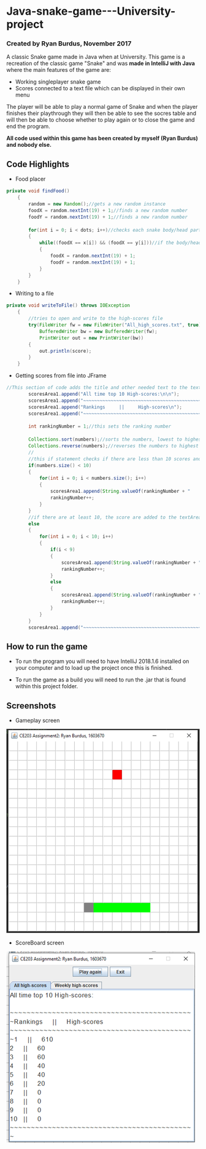 # Java-snake-game---University-project
### Created by Ryan Burdus, November 2017
A classic Snake game made in Java when at University.
This game is a recreation of the classic game "Snake" and was **made in IntelliJ with Java** where the main features of the game are: 
- Working singleplayer snake game
- Scores connected to a text file which can be displayed in their own menu

The player will be able to play a normal game of Snake and when the player finishes their playthrough they will then be able to see the socres table and will then be able to choose whether to play again or to close the game and end the program. 

**All code used within this game has been created by myself (Ryan Burdus) and nobody else.**

## Code Highlights

- Food placer 
```Java
private void findFood()
    {
        random = new Random();//gets a new random instance
        foodX = random.nextInt(19) + 1;//finds a new random number
        foodY = random.nextInt(19) + 1;//finds a new random number

        for(int i = 0; i < dots; i++)//checks each snake body/head part
        {
            while((foodX == x[i]) && (foodX == y[i]))//if the body/head of the snake is in the same place as food, it changes the food position
            {
                foodX = random.nextInt(19) + 1;
                foodY = random.nextInt(19) + 1;
            }
        }
    }
```

- Writing to a file
```Java
private void writeToFile() throws IOException
    {
        //tries to open and write to the high-scores file
        try(FileWriter fw = new FileWriter("All_high_scores.txt", true);
            BufferedWriter bw = new BufferedWriter(fw);
            PrintWriter out = new PrintWriter(bw))
        {
            out.println(score);
        }
    }
```

- Getting scores from file into JFrame
```Java
//This section of code adds the title and other needed text to the text area
        scoresArea1.append("All time top 10 High-scores:\n\n");
        scoresArea1.append("~~~~~~~~~~~~~~~~~~~~~~~~~~~~~~~~~~~~~~~~~~~~");
        scoresArea1.append("Rankings     ||     High-scores\n");
        scoresArea1.append("~~~~~~~~~~~~~~~~~~~~~~~~~~~~~~~~~~~~~~~~~~~~");

        int rankingNumber = 1;//this sets the ranking number

        Collections.sort(numbers);//sorts the numbers, lowest to highest
        Collections.reverse(numbers);//reverses the numbers to highest to lowest
        //
        //this if statement checks if there are less than 10 scores and adds them to the textArea
        if(numbers.size() < 10)
        {
            for(int i = 0; i < numbers.size(); i++)
            {
                scoresArea1.append(String.valueOf(rankingNumber + "     ||     " + numbers.get(i) + "\n"));
                rankingNumber++;
            }
        }
        //if there are at least 10, the score are added to the textArea a different way
        else
        {
            for(int i = 0; i < 10; i++)
            {
                if(i < 9)
                {
                    scoresArea1.append(String.valueOf(rankingNumber + "     ||     " + numbers.get(i) + "\n"));
                    rankingNumber++;
                }
                else
                {
                    scoresArea1.append(String.valueOf(rankingNumber + "   ||     " + numbers.get(i) + "\n"));
                    rankingNumber++;
                }
            }
        }
        scoresArea1.append("~~~~~~~~~~~~~~~~~~~~~~~~~~~~~~~~~~~~~~~~~~~~");
```

## How to run the game 
 - To run the program you will need to have IntelliJ 2018.1.6 installed on your computer and to load up the project once this is finished.

- To run the game as a build you will need to run the .jar that is found within this project folder.

## Screenshots

- Gameplay screen

![alt text](https://github.com/Ryan-Paul-Burdus/Java-snake-game---University-2nd-year-project/blob/master/Screenshots/SnakeGameplay.png "Gameplay screen")

- ScoreBoard screen

![alt text](https://github.com/Ryan-Paul-Burdus/Java-snake-game---University-2nd-year-project/blob/master/Screenshots/SnakeScores.png "Scoreboard screen")
